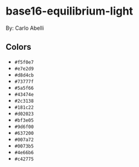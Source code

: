 # base16-equilibrium-light

By: Carlo Abelli

## Colors

* `#f5f0e7`
* `#e7e2d9`
* `#d8d4cb`
* `#73777f`
* `#5a5f66`
* `#43474e`
* `#2c3138`
* `#181c22`
* `#d02023`
* `#bf3e05`
* `#9d6f00`
* `#637200`
* `#007a72`
* `#0073b5`
* `#4e66b6`
* `#c42775`
